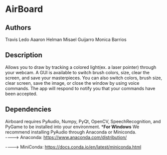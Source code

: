 AirBoard
========

Authors
-------
Travis Ledo
Aaaron Helman
Misael Guijarro
Monica Barrios

Description
-----------
Allows you to draw by tracking a colored light(ex. a laser pointer) through your webcam. A GUI is available to switch brush colors, size, clear the screen, and save your masterpieces. You can also switch colors, brush size, clear screen, save the image, or close the window by using voice commands. The app will respond to notify you that your commands have been accepted.  

Dependencies
------------
Airboard requires PyAudio, Numpy, PyQt, OpenCV, SpeechRecognition, and PyGame to be installed into your environment. 
***For Windows**
We recommend installing PyAudio through Anaconda or Miniconda.  
  ----> Anaconda: https://www.anaconda.com/distribution/
  
  ----> MiniConda: https://docs.conda.io/en/latest/miniconda.html

